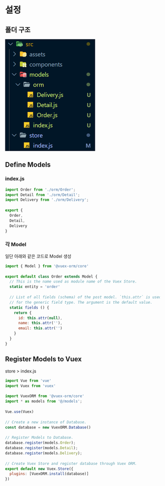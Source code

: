 # 설정

## 폴더 구조

![](../../.gitbook/assets/image.png)

## Define Models

### index.js

```javascript
import Order from './orm/Order';
import Detail from './orm/Detail';
import Delivery from './orm/Delivery';

export {
  Order,
  Detail,
  Delivery
}
```

### 각 Model

일단 아래와 같은 코드로 Model 생성

```javascript
import { Model } from '@vuex-orm/core'

export default class Order extends Model {
  // This is the name used as module name of the Vuex Store.
  static entity = 'order'

  // List of all fields (schema) of the post model. `this.attr` is used
  // for the generic field type. The argument is the default value.
  static fields () {
    return {
      id: this.attr(null),
      name: this.attr(''),
      email: this.attr('')
    }
  }
}
```

## Register Models to Vuex

store &gt; index.js

```javascript
import Vue from 'vue'
import Vuex from 'vuex'

import VuexORM from '@vuex-orm/core'
import * as models from '@/models';

Vue.use(Vuex)

// Create a new instance of Database.
const database = new VuexORM.Database()

// Register Models to Database.
database.register(models.Order);
database.register(models.Detail);
database.register(models.Delivery);

// Create Vuex Store and register database through Vuex ORM.
export default new Vuex.Store({
  plugins: [VuexORM.install(database)]
})

```



